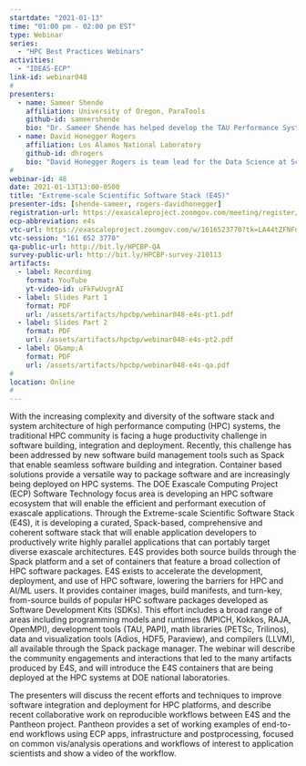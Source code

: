 ```yaml
---
startdate: "2021-01-13"
time: "01:00 pm - 02:00 pm EST"
type: Webinar
series:
  - "HPC Best Practices Webinars"
activities:
  - "IDEAS-ECP"
link-id: webinar048
#
presenters:
  - name: Sameer Shende
    affiliation: University of Oregon, ParaTools
    github-id: sameershende
    bio: "Dr. Sameer Shende has helped develop the TAU Performance System, the Program Database Toolkit (PDT), the Extreme-scale Scientific Software Stack (E4S) and the HPCLinux distro. His research interests include tools and techniques for performance instrumentation, measurement, analysis, runtime systems, HPC container runtimes, scientific software stacks, and compiler optimizations. He serves as a Research Associate Professor and the Director of the Performance Research Laboratory at the University of Oregon, and as the President and Director of ParaTools, Inc., ParaTools, SAS, and ParaTools, Ltd."
  - name: David Honegger Rogers
    affiliation: Los Alamos National Laboratory
    github-id: dhrogers
    bio: "David Honegger Rogers is team lead for the Data Science at Scale team at Los Alamos National Lab. He has worked at LANL since 2013, after a decade of leading the Scalable Analysis and Visualization Team at Sandia National Labs, where he was instrumental in bringing in-situ analysis and visualization into production. He now focuses on interactive analysis tools that integrate design, scalable analytics and principles of cognitive science to promote scientific discovery. Prior to working on large scale data analysis, David worked at DreamWorks Feature animation, writing and managing production software. He has degrees in Computer Science, Architecture (buildings, not computers), and an MFA in Writing for Children."
#
webinar-id: 48
date: 2021-01-13T13:00-0500
title: "Extreme-scale Scientific Software Stack (E4S)"
presenter-ids: [shende-sameer, rogers-davidhonegger]
registration-url: https://exascaleproject.zoomgov.com/meeting/register/vJIsceyqrTwtGhx2IVPLXJ95mpC_dEE2a5s
ecp-abbreviation: e4s
vtc-url: https://exascaleproject.zoomgov.com/w/1616523770?tk=LA44tZFNFn1Iw2TpsmaUPWBhbUICJ3YAdNn4H9rncg0.DQIAAAAAYFox-hY0Z3pqOTFhdFQxbXdBd1ExeWR0dGJRAAAAAAAAAAAAAAAAAAAAAAAAAAAA
vtc-session: "161 652 3770"
qa-public-url: http://bit.ly/HPCBP-QA
survey-public-url: http://bit.ly/HPCBP-survey-210113
artifacts:
  - label: Recording
    format: YouTube
    yt-video-id: uFkFwUvgrAI
  - label: Slides Part 1
    format: PDF
    url: /assets/artifacts/hpcbp/webinar048-e4s-pt1.pdf
  - label: Slides Part 2
    format: PDF
    url: /assets/artifacts/hpcbp/webinar048-e4s-pt2.pdf
  - label: Q&amp;A
    format: PDF
    url: /assets/artifacts/hpcbp/webinar048-e4s-qa.pdf
#
location: Online
#
---
```

With the increasing complexity and diversity of the software stack and system architecture of high performance computing (HPC) systems, the traditional HPC community is facing a huge productivity challenge in software building, integration and deployment. Recently, this challenge has been addressed by new software build management tools such as Spack that enable seamless software building and integration. Container based solutions provide a versatile way to package software and are increasingly being deployed on HPC systems. The DOE Exascale Computing Project (ECP) Software Technology focus area is developing an HPC software ecosystem that will enable the efficient and performant execution of exascale applications. Through the Extreme-scale Scientific Software Stack (E4S), it is developing a curated, Spack-based, comprehensive and coherent software stack that will enable application developers to productively write highly parallel applications that can portably target diverse exascale architectures. E4S provides both source builds through the Spack platform and a set of containers that feature a broad collection of HPC software packages. E4S exists to accelerate the development, deployment, and use of HPC software, lowering the barriers for HPC and AI/ML users. It provides container images, build manifests, and turn-key, from-source builds of popular HPC software packages developed as Software Development Kits (SDKs). This effort includes a broad range of areas including programming models and runtimes (MPICH, Kokkos, RAJA, OpenMPI), development tools (TAU, PAPI), math libraries (PETSc, Trilinos), data and visualization tools (Adios, HDF5, Paraview), and compilers (LLVM), all available through the Spack package manager. The webinar will describe the community engagements and interactions that led to the many artifacts produced by E4S, and will introduce the E4S containers that are being deployed at the HPC systems at DOE national laboratories.

The presenters will discuss the recent efforts and techniques to improve software integration and deployment for HPC platforms, and describe recent collaborative work on reproducible workflows between E4S and the Pantheon project. Pantheon provides a set of working examples of end-to-end workflows using ECP apps, infrastructure and postprocessing, focused on common vis/analysis operations and workflows of interest to application scientists and show a video of the workflow.
